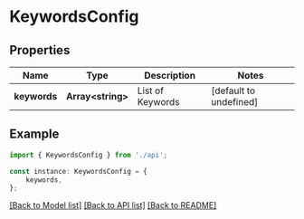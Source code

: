 # KeywordsConfig


## Properties

Name | Type | Description | Notes
------------ | ------------- | ------------- | -------------
**keywords** | **Array&lt;string&gt;** | List of Keywords | [default to undefined]

## Example

```typescript
import { KeywordsConfig } from './api';

const instance: KeywordsConfig = {
    keywords,
};
```

[[Back to Model list]](../README.md#documentation-for-models) [[Back to API list]](../README.md#documentation-for-api-endpoints) [[Back to README]](../README.md)
